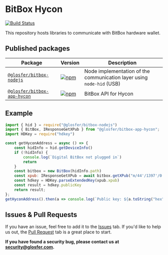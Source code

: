 # BitBox Hycon

[![Build Status](https://travis-ci.org/arigatodl/bitbox-hycon.svg?branch=master)](https://travis-ci.org/arigatodl/bitbox-hycon)

This repository hosts libraries to communicate with BitBox hardware wallet.


## Published packages

| Package | Version | Description |
| --------|---------|-------------|
| [`@glosfer/bitbox-nodejs`](/packages/bitbox-nodejs) | [![npm](https://img.shields.io/npm/v/@glosfer/bitbox-nodejs.svg)](https://www.npmjs.com/package/@glosfer/bitbox-nodejs) | Node implementation of the communication layer using `node-hid` (USB) |
| [`@glosfer/bitbox-app-hycon`](/packages/bitbox-app-hycon) | [![npm](https://img.shields.io/npm/v/@glosfer/bitbox-app-hycon.svg)](https://www.npmjs.com/package/@glosfer/bitbox-app-hycon) | BitBox API for Hycon |


## Example

```js
import { hid } = require("@glosfer/bitbox-nodejs")
import { BitBox, IResponseGetXPub } from "@glosfer/bitbox-app-hycon";
import HDKey = require("hdkey")

const getHyconAddress = async () => {
    const hidInfo = hid.getDeviceInfo()
    if (!hidInfo) {
        console.log(`Digital BitBox not plugged in`)
        return
    }
    const bitbox = new BitBox(hidInfo.path)
    const xpub: IResponseGetXPub = await bitbox.getXPub("m/44'/1397'/0'/0/0")
    const hdkey = HDKey.parseExtendedKey(xpub.xpub)
    const result = hdkey.publicKey
    return result;
};
getHyconAddress().then(a => console.log(`Public key: ${a.toString("hex")}`));
```

## Issues & Pull Requests

If you have an issue, feel free to add it to the [Issues](https://github.com/Team-Hycon/bitbox-hycon/issues) tab.
If you'd like to help us out, the [Pull Request](https://github.com/Team-Hycon/bitbox-hycon/pulls) tab is a great place to start.

**If you have found a security bug, please contact us at [security@glosfer.com](security@glosfer.com).**
